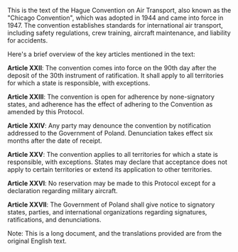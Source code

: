 This is the text of the Hague Convention on Air Transport, also known as the "Chicago Convention", which was adopted in 1944 and came into force in 1947. The convention establishes standards for international air transport, including safety regulations, crew training, aircraft maintenance, and liability for accidents.

Here's a brief overview of the key articles mentioned in the text:

**Article XXII**: The convention comes into force on the 90th day after the deposit of the 30th instrument of ratification. It shall apply to all territories for which a state is responsible, with exceptions.

**Article XXIII**: The convention is open for adherence by none-signatory states, and adherence has the effect of adhering to the Convention as amended by this Protocol.

**Article XXIV**: Any party may denounce the convention by notification addressed to the Government of Poland. Denunciation takes effect six months after the date of receipt.

**Article XXV**: The convention applies to all territories for which a state is responsible, with exceptions. States may declare that acceptance does not apply to certain territories or extend its application to other territories.

**Article XXVI**: No reservation may be made to this Protocol except for a declaration regarding military aircraft.

**Article XXVII**: The Government of Poland shall give notice to signatory states, parties, and international organizations regarding signatures, ratifications, and denunciations.

Note: This is a long document, and the translations provided are from the original English text.